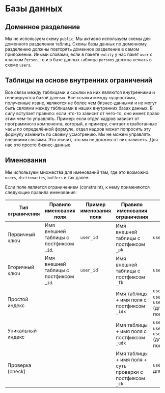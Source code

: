 # Базы данных

## Доменное разделение

Мы не используем схему `public`.
Мы активно используем схемы для доменного разделения таблиц.
Схемы базы данных по доменному разделению должны повторять доменное разделение в самом приложении.
Иными словами, если в пакете `entity` у нас пакет `user` с классом `Person`, то и в базе данных таблица `persons` должна лежать в схеме `users`.

## Таблицы на основе внутренних ограничений

Все связи между таблицами и ссылки на них являются внутренними и генерируются базой данных.
Все ссылки между сущностями, полученные извне, являются не более чем бизнес-данными и не могут быть связями между таблицами в наших внутренних базах данных.
В силу вступает правило: если что-то зависит от чего-то, оно имеет право этим чем-то управлять.
Пример: если отдел кадров зависит от программного компонента, который, к примеру, считает отработанные часы по определённой формуле, отдел кадров может попросить эту формулу изменить по своему усмотрению.
Мы не можем управлять внешними связями.
Это значит, что мы не должны от них зависеть.
Для нас это просто бизнес-данные.

## Именования

Мы используем множества для именований там, где это возможно. `users`, `dictionaries`, `buffers` и так далее.

Если поле является ограничением (constraint), к нему применяются следующие правила именования:

| Тип ограничения   | Правило именования поля                 | Пример именования поля | Правило именования ограничения                            | Пример именования ограничения                                              |
|-------------------|-----------------------------------------|------------------------|-----------------------------------------------------------|----------------------------------------------------------------------------|
| Первичный ключ    | Имя внешней таблицы с постфиксом _`id`. | `user_id`              | Имя внешней таблицы с постфиксом `_pk`                    | `user_pk`                                                                  |
| Вторичный ключ    | Имя внешней таблицы с постфиксом _`id`. | `user_id`              | Имя внешней таблицы с постфиксом `_fk`                    | `user_fk`                                                                  |
| Простой индекс    |                                         |                        | Имя таблицы + имя поля с постфиксом `_idx`                | `user_name_idx`, `user_id_idx`, `user_name_type_idx` (для множества полей) |
| Уникальный индекс |                                         |                        | Имя таблицы + имя поля с постфиксом `_udx`                | `user_name_udx`, `user_id_udx`, `user_name_type_udx` (для множества полей) |
| Проверка (check)  |                                         |                        | Имя таблицы + имя поля + суть проверки с постфиксом `_ck` | `user_age_positive_ck` для `age` > 0                                       |
